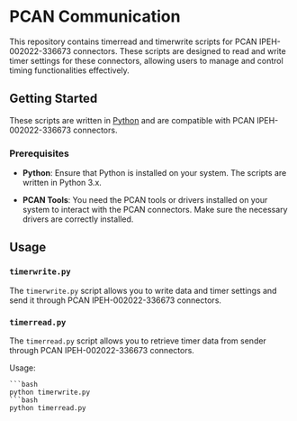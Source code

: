 # PCAN Communication

This repository contains timerread and timerwrite scripts for PCAN IPEH-002022-336673 connectors. These scripts are designed to read and write timer settings for these connectors, allowing users to manage and control timing functionalities effectively.

## Getting Started

These scripts are written in [Python](https://www.python.org/) and are compatible with PCAN IPEH-002022-336673 connectors.

### Prerequisites

- **Python**: Ensure that Python is installed on your system. The scripts are written in Python 3.x.

- **PCAN Tools**: You need the PCAN tools or drivers installed on your system to interact with the PCAN connectors. Make sure the necessary drivers are correctly installed.

## Usage

### `timerwrite.py`

The `timerwrite.py` script allows you to write data and timer settings and send it through PCAN IPEH-002022-336673 connectors.


### `timerread.py`

The `timerread.py` script allows you to retrieve timer data from sender through PCAN IPEH-002022-336673 connectors.

Usage:
```
```bash
python timerwrite.py
```bash
python timerread.py
